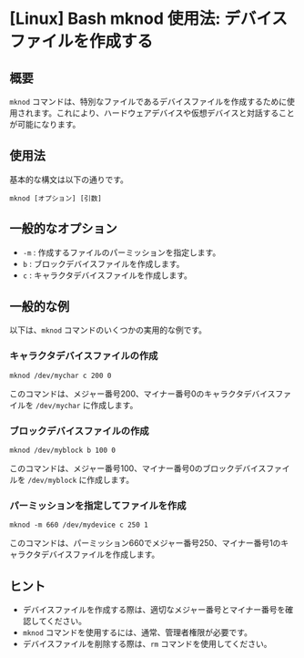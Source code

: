 # [Linux] Bash mknod 使用法: デバイスファイルを作成する

## 概要
`mknod` コマンドは、特別なファイルであるデバイスファイルを作成するために使用されます。これにより、ハードウェアデバイスや仮想デバイスと対話することが可能になります。

## 使用法
基本的な構文は以下の通りです。

```
mknod [オプション] [引数]
```

## 一般的なオプション
- `-m` : 作成するファイルのパーミッションを指定します。
- `b` : ブロックデバイスファイルを作成します。
- `c` : キャラクタデバイスファイルを作成します。

## 一般的な例
以下は、`mknod` コマンドのいくつかの実用的な例です。

### キャラクタデバイスファイルの作成
```
mknod /dev/mychar c 200 0
```
このコマンドは、メジャー番号200、マイナー番号0のキャラクタデバイスファイルを `/dev/mychar` に作成します。

### ブロックデバイスファイルの作成
```
mknod /dev/myblock b 100 0
```
このコマンドは、メジャー番号100、マイナー番号0のブロックデバイスファイルを `/dev/myblock` に作成します。

### パーミッションを指定してファイルを作成
```
mknod -m 660 /dev/mydevice c 250 1
```
このコマンドは、パーミッション660でメジャー番号250、マイナー番号1のキャラクタデバイスファイルを作成します。

## ヒント
- デバイスファイルを作成する際は、適切なメジャー番号とマイナー番号を確認してください。
- `mknod` コマンドを使用するには、通常、管理者権限が必要です。
- デバイスファイルを削除する際は、`rm` コマンドを使用してください。